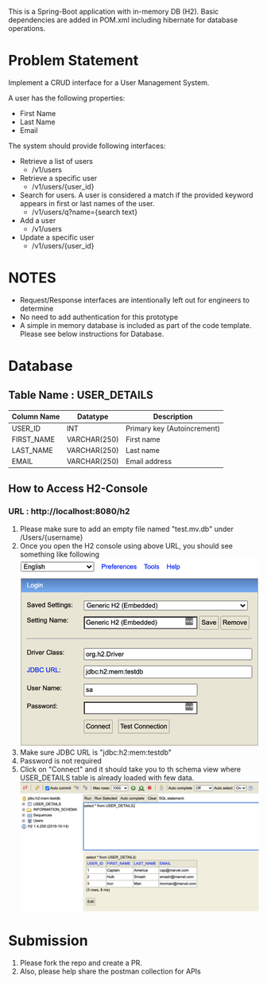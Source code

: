 This is a Spring-Boot application with in-memory DB (H2). Basic dependencies are added in POM.xml including hibernate for database operations.

# Problem Statement
Implement a CRUD interface for a User Management System.

A user has the following properties:
  - First Name
  - Last Name
  - Email

The system should provide following interfaces:
  - Retrieve a list of users
    - /v1/users
  - Retrieve a specific user
    - /v1/users/{user_id}
  - Search for users.  A user is considered a match if the provided keyword appears in first or last names of the user.
    - /v1/users/q?name={search text}
  - Add a user
      - /v1/users
  - Update a specific user
    - /v1/users/{user_id}

# NOTES
  - Request/Response interfaces are intentionally left out for engineers to determine
  - No need to add authentication for this prototype
  - A simple in memory database is included as part of the code template. Please see below instructions for Database.

# Database
## Table Name : USER_DETAILS
| Column Name   | Datatype      | Description                 |
| ------------- | ------------- | --------------------------- |
| USER_ID       | INT           | Primary key (Autoincrement) |
| FIRST_NAME    | VARCHAR(250)  | First name                  |
| LAST_NAME     | VARCHAR(250)  | Last name                   |
| EMAIL         | VARCHAR(250)  | Email address               |

## How to Access H2-Console
### URL : http://localhost:8080/h2

1. Please make sure to add an empty file named "test.mv.db" under /Users/{username}
2. Once you open the H2 console using above URL, you should see something like following
   ![Alt text](H2-Console.png?raw=true "H2 Console")
3. Make sure JDBC URL is "jdbc:h2:mem:testdb"
4. Password is not required
5. Click on "Connect" and it should take you to th schema view where USER_DETAILS table is already loaded with few data.
   ![Alt text](USER_DETAILS_Schema.png?raw=true "USER_DETAILS Schema View")

# Submission
1. Please fork the repo and create a PR.
2. Also, please help share the postman collection for APIs 


